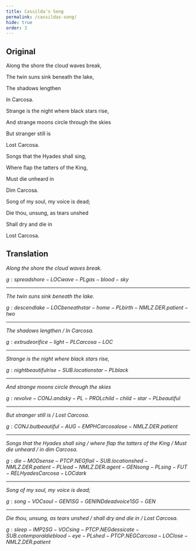 ```yaml
---
title: Cassilda's Song
permalink: /cassildas-song/
hide: true
order: 3
---
```


## Original

Along the shore the cloud waves break,

The twin suns sink beneath the lake,

The shadows lengthen

In Carcosa.

Strange is the night where black stars rise,

And strange moons circle through the skies

But stranger still is

Lost Carcosa.

Songs that the Hyades shall sing,

Where flap the tatters of the King,

Must die unheard in

Dim Carcosa.

Song of my soul, my voice is dead;

Die thou, unsung, as tears unshed

Shall dry and die in

Lost Carcosa.

## Translation

_Along the shore the cloud waves break._

${g: spread shore-LOC wave-PL gas-blood-sky}$

---

_The twin suns sink beneath the lake._

${g: descend lake-LOC beneath star-home-PL birth-NMLZ.DER.patient-two}$

---

_The shadows lengthen / In Carcosa._

${g: extrude orifice-light-PL Carcosa-LOC}$

---

_Strange is the night where black stars rise,_

${g: night beautiful rise-SUB.location star-PL black}$

---

_And strange moons circle through the skies_

${g: revolve-CONJ.and sky-PL-PROL child-child-star-PL beautiful}$

---

_But stranger still is / Lost Carcosa._

${g: CONJ.but beautiful-AUG-EMPH Carcosa lose-NMLZ.DER.patient}$

---

_Songs that the Hyades shall sing / where flap the tatters of the King / Must die unheard / in dim Carcosa._

${g: die-MOD sense-PTCP.NEG flail-SUB.location shed-NMLZ.DER.patient-PL lead-NMLZ.DER.agent-GEN song-PL sing-FUT-REL Hyades Carcosa-LOC dark}$

---

_Song of my soul, my voice is dead;_

${g: song-VOC soul-GEN 1SG-GEN IND dead voice 1SG-GEN}$

---

_Die thou, unsung, as tears unshed / shall dry and die in / Lost Carcosa._

${g: sleep-IMP 2SG-VOC sing-PTCP.NEG dessicate-SUB.cotemporal die blood-eye-PL shed-PTCP.NEG Carcosa-LOC lose-NMLZ.DER.patient}$

